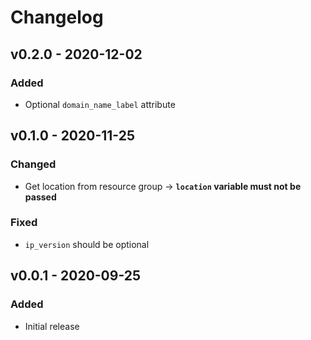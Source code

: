 # Changelog

## v0.2.0 - 2020-12-02

### Added

- Optional `domain_name_label` attribute

## v0.1.0 - 2020-11-25

### Changed

- Get location from resource group -> **`location` variable must not be passed**

### Fixed

- `ip_version` should be optional

## v0.0.1 - 2020-09-25

### Added

- Initial release
